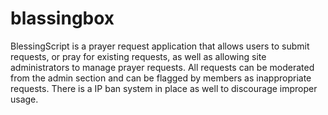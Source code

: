 # blassingbox
BlessingScript is a prayer request application that allows users to submit requests, or pray for existing requests, as well as allowing site administrators to manage prayer requests. All requests can be moderated from the admin section and can be flagged by members as inappropriate requests. There is a IP ban system in place as well to discourage improper usage.
